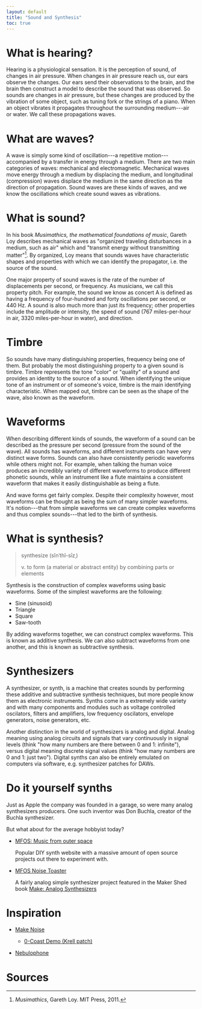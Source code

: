 ```yaml
---
layout: default
title: "Sound and Synthesis"
toc: true
---
```


# What is hearing?

Hearing is a physiological sensation. It is the perception of sound, of changes
in air pressure. When changes in air pressure reach us, our ears observe the
changes. Our ears send their observations to the brain, and the brain then
construct a model to describe the sound that was observed. So sounds are changes
in air pressure, but these changes are produced by the vibration of some object,
such as tuning fork or the strings of a piano. When an object vibrates it
propagates throughout the surrounding medium---air or water. We call these
propagations waves.

<!--[![longitudinal-waves-water](http://www.acs.psu.edu/drussell/Demos/waves/Water-2016.gif)](http://www.acs.psu.edu/drussell/demos.html)-->
<!--![spherical-pressure-waves](https://upload.wikimedia.org/wikipedia/commons/8/82/Spherical_pressure_waves.gif)-->

# What are waves?

A wave is simply some kind of oscillation---a repetitive motion---accompanied by
a transfer in energy through a medium. There are two main categories of waves:
mechanical and electromagnetic. Mechanical waves move energy through a medium by
displacing the medium, and longitudinal (compression) waves displace the medium
in the same direction as the direction of propagation. Sound waves are these
kinds of waves, and we know the oscillations which create sound waves as
vibrations.

<!--![wave]({{ "assets/post-2017-04-19/wave.gif" | relative_url }})-->

# What is sound?

In his book *Musimathics, the mathematical foundations of music*, Gareth Loy
describes mechanical waves as "organized traveling disturbances in a medium,
such as air" which and "transmit energy without transmitting matter"[^1]. By
organized, Loy means that sounds waves have characteristic shapes and properties
with which we can identify the propagator, i.e. the source of the sound.

One major property of sound waves is the rate of the number of displacements
per second, or frequency. As musicians, we call this property pitch. For
example, the sound we know as concert A is defined as having a frequency of
four-hundred and forty oscillations per second, or 440 Hz. A sound is also much
more than just its frequency; other properties include the amplitude or
intensity, the speed of sound (767 miles-per-hour in air, 3320 miles-per-hour in
water), and direction.

<!--![oboe](https://upload.wikimedia.org/wikipedia/commons/4/4f/Oboe_modern.jpg)-->

# Timbre

So sounds have many distinguishing properties, frequency being one of them. But
probably the most distinguishing property to a given sound is timbre. Timbre
represents the tone "color" or "quality" of a sound and provides an identity to
the source of a sound. When identifying the unique tone of an instrument or of
someone's voice, timbre is the main identifying characteristic. When mapped out,
timbre can be seen as the shape of the wave, also known as the waveform.

<!--![waveforms](https://upload.wikimedia.org/wikipedia/commons/7/77/Waveforms.svg)-->

# Waveforms

When describing different kinds of sounds, the waveform of a sound can be
described as the pressure per second (pressure from the sound of the wave). All
sounds has waveforms, and different instruments can have very distinct wave
forms. Sounds can also have consistently periodic waveforms while others might
not. For example, when talking the human voice produces an incredibly variety of
different waveforms to produce different phonetic sounds, while an instrument
like a flute maintains a consistent waveform that makes it easily
distinguishable as being a flute.

And wave forms get fairly complex. Despite their complexity however, most
waveforms can be thought as being the sum of many simpler waveforms. It's
notion---that from simple waveforms we can create complex waveforms and thus
complex sounds---that led to the birth of synthesis.

<!--![waveform-modulation](http://www.wirebiters.com/wp-content/uploads/2014/01/am-modulation.jpg)-->

# What is synthesis?

> synthesize (sĭnˈthĭ-sīzˌ)
>
> v. to form (a material or abstract entity) by combining parts or elements

Synthesis is the construction of complex waveforms using basic waveforms.
Some of the simplest waveforms are the following:

- Sine (sinusoid)
- Triangle
- Square
- Saw-tooth

By adding waveforms together, we can construct complex waveforms. This is known
as additive synthesis. We can also subtract waveforms from one another, and this
is known as subtractive synthesis.

<!--![juno](http://cms.rolandus.com/assets/images/products/gallery/juno_stage_angle_gal.jpg)-->

# Synthesizers

A synthesizer, or synth, is a machine that creates sounds by performing these
additive and subtractive synthesis techniques, but more people know them as
electronic instruments. Synths come in a extremely wide variety and with many
components and modules such as voltage controlled oscilators, filters and
amplifiers, low frequency oscilators, envelope generators, noise generators,
etc.

Another distinction in the world of synthesizers is analog and digital. Analog
meaning using analog circuits and signals that vary continuously in signal
levels (think "how many numbers are there between 0 and 1: infinite"), versus
digital meaning discrete signal values (think "how many numbers are 0 and 1:
just two"). Digital synths can also be entirely emulated on computers via
software, e.g. synthesizer patches for DAWs.

<!--![noise-toaster](http://musicfromouterspace.com/analogsynth_new/NOISETOASTER/images/NOISETOASTER_faceplateforpage_comp.jpg)-->

# Do it yourself synths

Just as Apple the company was founded in a garage, so were many analog
synthesizers producers. One such inventor was Don Buchla, creator of the
Buchla synthesizer.

But what about for the average hobbyist today?

- [MFOS: Music from outer
  space](http://musicfromouterspace.com/index.php?MAINTAB=HOME&VPW=1024&VPH=500)

  Popular DIY synth website with a massive amount of open source projects out
  there to experiment with.

- [MFOS Noise
  Toaster](http://musicfromouterspace.com/index.php?MAINTAB=SYNTHDIY&VPW=1356&VPH=509)

  A fairly analog simple synthesizer project featured in the Maker Shed book
  [Make: Analog Synthesizers](https://www.makershed.com/products/make-analog-synthesizers)

<!--![buchla](https://www.sequencer.de/blog/wp-content/uploads/2012/08/Buchla-FirstPatch.jpeg)-->

# Inspiration

- [Make Noise](http://www.makenoisemusic.com/)
  - [0-Coast Demo (Krell patch)](https://youtu.be/5FW8QYt6bio?t=18m34s)

- [Nebulophone](https://www.youtube.com/watch?v=2jjp_31kbpY)

# Sources

[^1]: _Musimathics_, Gareth Loy. MIT Press, 2011.
